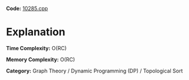 **Code:** [10285.cpp](./10285.cpp)

# Explanation

**Time Complexity:** O(RC)

**Memory Complexity:** O(RC)

**Category:** Graph Theory / Dynamic Programming (DP) / Topological Sort
